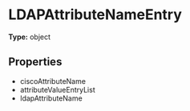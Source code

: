 # LDAPAttributeNameEntry


**Type:** object

## Properties
* ciscoAttributeName
* attributeValueEntryList
* ldapAttributeName
